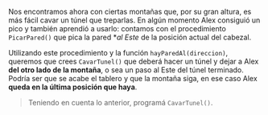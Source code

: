Nos encontramos ahora con ciertas montañas que, por su gran altura, es más fácil cavar un túnel que treparlas. En algún momento Alex consiguió un pico y también aprendió a usarlo: contamos con el procedimiento `PicarPared()` que pica la pared **al Este* de la posición actual del cabezal.

Utilizando este procedimiento y la función `hayParedAl(direccion)`, queremos que crees `CavarTunel()` que deberá hacer un túnel y dejar a Alex **del otro lado de la montaña**, o sea un paso al Este del túnel terminado. Podría ser que se acabe el tablero y que la montaña siga, en ese caso Alex **queda en la última posición que haya**.

> Teniendo en cuenta lo anterior, programá `CavarTunel()`.